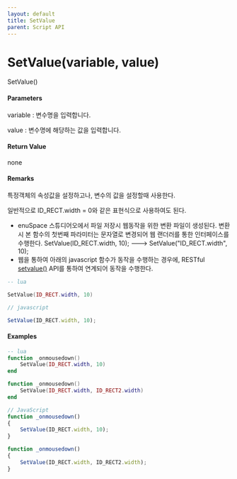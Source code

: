 ```yaml
---
layout: default
title: SetValue
parent: Script API
---
```

# SetValue\(variable, value\)

SetValue\(\)

#### Parameters

variable : 변수명을 입력합니다.

value : 변수명에 해당하는 값을 입력합니다.

#### Return Value

none

#### Remarks

특정객체의 속성값을 설정하고나, 변수의 값을 설정할때 사용한다.

일반적으로 ID\_RECT.width = 0와 같은 표현식으로 사용하여도 된다.

* enuSpace 스튜디어오에서 파일 저장시 웹동작을 위한 변환 파일이 생성된다. 변환시 본 함수의 첫번째 파라미터는 문자열로 변경되어 웹 랜더러를 통한 인터페이스를 수행한다. SetValue\(ID\_RECT.width, 10\);  ---&gt; SetValue\("ID\_RECT.width", 10\);   
* 웹을 통하여 아래의 javascript 함수가 동작을 수행하는 경우에,  RESTful [setvalue\(\)](./enusrestfulapi_restful-setvalue.md) API를 통하여 연계되어 동작을 수행한다.  

```lua
-- lua

SetValue(ID_RECT.width, 10)
```

```js
// javascript

SetValue(ID_RECT.width, 10);    
```

#### 

#### Examples

```lua
-- lua
function _onmousedown()
    SetValue(ID_RECT.width, 10)
end

function _onmousedown()
    SetValue(ID_RECT.width, ID_RECT2.width)
end
```

```js
// JavaScript
function _onmousedown()
{    
    SetValue(ID_RECT.width, 10);
}

function _onmousedown()
{    
    SetValue(ID_RECT.width, ID_RECT2.width);
}
```



